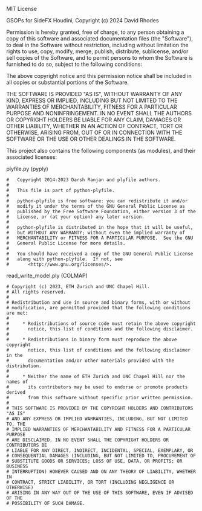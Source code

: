 MIT License

GSOPs for SideFX Houdini, Copyright (c) 2024 David Rhodes

Permission is hereby granted, free of charge, to any person obtaining a copy
of this software and associated documentation files (the "Software"), to deal
in the Software without restriction, including without limitation the rights
to use, copy, modify, merge, publish, distribute, sublicense, and/or sell
copies of the Software, and to permit persons to whom the Software is
furnished to do so, subject to the following conditions:

The above copyright notice and this permission notice shall be included in all
copies or substantial portions of the Software.

THE SOFTWARE IS PROVIDED "AS IS", WITHOUT WARRANTY OF ANY KIND, EXPRESS OR
IMPLIED, INCLUDING BUT NOT LIMITED TO THE WARRANTIES OF MERCHANTABILITY,
FITNESS FOR A PARTICULAR PURPOSE AND NONINFRINGEMENT. IN NO EVENT SHALL THE
AUTHORS OR COPYRIGHT HOLDERS BE LIABLE FOR ANY CLAIM, DAMAGES OR OTHER
LIABILITY, WHETHER IN AN ACTION OF CONTRACT, TORT OR OTHERWISE, ARISING FROM,
OUT OF OR IN CONNECTION WITH THE SOFTWARE OR THE USE OR OTHER DEALINGS IN THE
SOFTWARE.

This project also contains the following components (as modules), and their associated licenses:

plyfile.py (pyply)
```
#   Copyright 2014-2023 Darsh Ranjan and plyfile authors.
#
#   This file is part of python-plyfile.
#
#   python-plyfile is free software: you can redistribute it and/or
#   modify it under the terms of the GNU General Public License as
#   published by the Free Software Foundation, either version 3 of the
#   License, or (at your option) any later version.
#
#   python-plyfile is distributed in the hope that it will be useful,
#   but WITHOUT ANY WARRANTY; without even the implied warranty of
#   MERCHANTABILITY or FITNESS FOR A PARTICULAR PURPOSE.  See the GNU
#   General Public License for more details.
#
#   You should have received a copy of the GNU General Public License
#   along with python-plyfile.  If not, see
#       <http://www.gnu.org/licenses/>.
```

read_write_model.ply (COLMAP)
```
# Copyright (c) 2023, ETH Zurich and UNC Chapel Hill.
# All rights reserved.
#
# Redistribution and use in source and binary forms, with or without
# modification, are permitted provided that the following conditions are met:
#
#     * Redistributions of source code must retain the above copyright
#       notice, this list of conditions and the following disclaimer.
#
#     * Redistributions in binary form must reproduce the above copyright
#       notice, this list of conditions and the following disclaimer in the
#       documentation and/or other materials provided with the distribution.
#
#     * Neither the name of ETH Zurich and UNC Chapel Hill nor the names of
#       its contributors may be used to endorse or promote products derived
#       from this software without specific prior written permission.
#
# THIS SOFTWARE IS PROVIDED BY THE COPYRIGHT HOLDERS AND CONTRIBUTORS "AS IS"
# AND ANY EXPRESS OR IMPLIED WARRANTIES, INCLUDING, BUT NOT LIMITED TO, THE
# IMPLIED WARRANTIES OF MERCHANTABILITY AND FITNESS FOR A PARTICULAR PURPOSE
# ARE DISCLAIMED. IN NO EVENT SHALL THE COPYRIGHT HOLDERS OR CONTRIBUTORS BE
# LIABLE FOR ANY DIRECT, INDIRECT, INCIDENTAL, SPECIAL, EXEMPLARY, OR
# CONSEQUENTIAL DAMAGES (INCLUDING, BUT NOT LIMITED TO, PROCUREMENT OF
# SUBSTITUTE GOODS OR SERVICES; LOSS OF USE, DATA, OR PROFITS; OR BUSINESS
# INTERRUPTION) HOWEVER CAUSED AND ON ANY THEORY OF LIABILITY, WHETHER IN
# CONTRACT, STRICT LIABILITY, OR TORT (INCLUDING NEGLIGENCE OR OTHERWISE)
# ARISING IN ANY WAY OUT OF THE USE OF THIS SOFTWARE, EVEN IF ADVISED OF THE
# POSSIBILITY OF SUCH DAMAGE.
```


